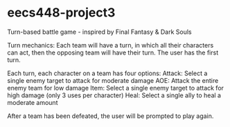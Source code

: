 # eecs448-project3
Turn-based battle game - inspired by Final Fantasy & Dark Souls

Turn mechanics:
Each team will have a turn, in which all their characters can act, then the opposing team will have their turn.
The user has the first turn.

Each turn, each character on a team has four options:
Attack: Select a single enemy target to attack for moderate damage
AOE: Attack the entire enemy team for low damage
Item: Select a single enemy target to attack for high damage (only 3 uses per character)
Heal: Select a single ally to heal a moderate amount

After a team has been defeated, the user will be prompted to play again.

